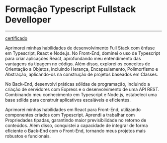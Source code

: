 # Formação Typescript Fullstack Develloper
----

[certificado](https://github.com/dev-Raffa/DIO/files/13059339/38C9A063.pdf)


Aprimorei minhas habilidades de desenvolvimento Full Stack com ênfase em Typescript, React e Node.js. No Front-End, dominei o uso de Typescript para criar aplicações React, aprofundando meu entendimento das vantagens da tipagem no código. Além disso, explorei os conceitos de Orientação a Objetos, incluindo Herança, Encapsulamento, Polimorfismo e Abstração, aplicando-os na construção de projetos baseados em Classes.

No Back-End, desenvolvi práticas sólidas de programação, incluindo a criação de servidores com Express e o desenvolvimento de uma API REST. Combinando meu conhecimento em Typescript e Node.js, estabeleci uma base sólida para construir aplicativos escaláveis e eficientes.

Aprimorei minhas habilidades em React para Front-End, utilizando componentes criados com Typescript. Aprendi a trabalhar com Propriedades tipadas, garantindo maior previsibilidade no retorno de conteúdos. Além disso, conquistei a capacidade de integrar de forma eficiente o Back-End com o Front-End, tornando meus projetos mais robustos e funcionais.
